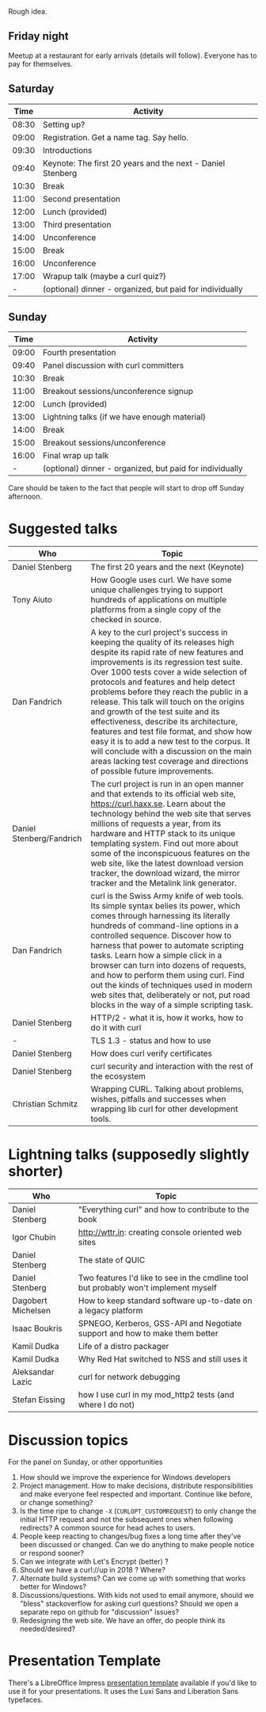 Rough idea.

## Friday night

Meetup at a restaurant for early arrivals (details will follow). Everyone has to pay for themselves.

## Saturday

| Time  | Activity |
|-------|----------|
| 08:30 | Setting up?
| 09:00 | Registration. Get a name tag. Say hello.
| 09:30 | Introductions
| 09:40 | Keynote: The first 20 years and the next - Daniel Stenberg
| 10:30 | Break
| 11:00 | Second presentation
| 12:00 | Lunch (provided)
| 13:00 | Third presentation
| 14:00 | Unconference
| 15:00 | Break
| 16:00 | Unconference
| 17:00 | Wrapup talk (maybe a curl quiz?)
| -     | (optional) dinner - organized, but paid for individually

## Sunday

| Time | Activity |
|-------|----------|
| 09:00 | Fourth presentation
| 09:40 | Panel discussion with curl committers
| 10:30 | Break
| 11:00 | Breakout sessions/unconference signup
| 12:00 | Lunch (provided)
| 13:00 | Lightning talks (if we have enough material)
| 14:00 | Break
| 15:00 | Breakout sessions/unconference
| 16:00 | Final wrap up talk
| -     | (optional) dinner - organized, but paid for individually

Care should be taken to the fact that people will start to drop off Sunday afternoon.

# Suggested talks

| Who | Topic |
|-----|-------|
| Daniel Stenberg | The first 20 years and the next (Keynote)
| Tony Aiuto | How Google uses curl. We have some unique challenges trying to support hundreds of applications on multiple platforms from a single copy of the checked in source.
| Dan Fandrich | A key to the curl project's success in keeping the quality of its releases high despite its rapid rate of new features and improvements is its regression test suite. Over 1000 tests cover a wide selection of protocols and features and help detect problems before they reach the public in a release. This talk will touch on the origins and growth of the test suite and its effectiveness, describe its architecture, features and test file format, and show how easy it is to add a new test to the corpus. It will conclude with a discussion on the main areas lacking test coverage and directions of possible future improvements.
| Daniel Stenberg/Fandrich | The curl project is run in an open manner and that extends to its official web site, https://curl.haxx.se. Learn about the technology behind the web site that serves millions of requests a year, from its hardware and HTTP stack to its unique templating system. Find out more about some of the inconspicuous features on the web site, like the latest download version tracker, the download wizard, the mirror tracker and the Metalink link generator.
| Dan Fandrich | curl is the Swiss Army knife of web tools. Its simple syntax belies its power, which comes through harnessing its literally hundreds of command-line options in a controlled sequence. Discover how to harness that power to automate scripting tasks. Learn how a simple click in a browser can turn into dozens of requests, and how to perform them using curl. Find out the kinds of techniques used in modern web sites that, deliberately or not, put road blocks in the way of a simple scripting task.
| Daniel Stenberg | HTTP/2 - what it is, how it works, how to do it with curl
| - | TLS 1.3 - status and how to use
| Daniel Stenberg | How does curl verify certificates
| Daniel Stenberg | curl security and interaction with the rest of the ecosystem 
| Christian Schmitz | Wrapping CURL. Talking about problems, wishes, pitfalls and successes when wrapping lib curl for other development tools.

# Lightning talks (supposedly slightly shorter)

| Who | Topic |
|-----|-------|
| Daniel Stenberg | "Everything curl" and how to contribute to the book
| Igor Chubin | http://wttr.in: creating console oriented web sites
| Daniel Stenberg | The state of QUIC
| Daniel Stenberg | Two features I'd like to see in the cmdline tool but probably won't implement myself
| Dagobert Michelsen | How to keep standard software up-to-date on a legacy platform
| Isaac Boukris | SPNEGO, Kerberos, GSS-API and Negotiate support and how to make them better
| Kamil Dudka | Life of a distro packager
| Kamil Dudka | Why Red Hat switched to NSS and still uses it
| Aleksandar Lazic | curl for network debugging
| Stefan Eissing | how I use curl in my mod_http2 tests (and where I do not)

# Discussion topics

For the panel on Sunday, or other opportunities

 1. How should we improve the experience for Windows developers
 2. Project management. How to make decisions, distribute responsibilities and make everyone feel respected and important. Continue like before, or change something?
 3. Is the time ripe to change `-X` (`CURLOPT_CUSTOMREQUEST`) to only change the initial HTTP request and not the subsequent ones when following redirects? A common source for head aches to users.
 4. People keep reacting to changes/bug fixes a long time after they've been discussed or changed. Can we do anything to make people notice or respond sooner?
 5. Can we integrate with Let's Encrypt (better) ?
 6. Should we have a curl://up in 2018 ? Where?
 7. Alternate build systems? Can we come up with something that works better for Windows?
 8. Discussions/questions. With kids not used to email anymore, should we "bless" stackoverflow for asking curl questions? Should we open a separate repo on github for "discussion" issues?
 9. Redesigning the web site. We have an offer, do people think its needed/desired?

# Presentation Template

There's a LibreOffice Impress [presentation template](curlup-presentation-template.otp)
available if you'd like to use it for your presentations. It uses the Luxi Sans
and Liberation Sans typefaces.
